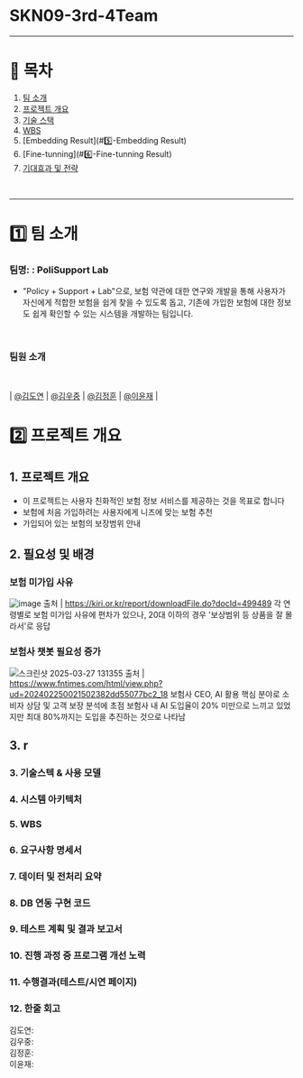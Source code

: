 # SKN09-3rd-4Team 
---

# 📌 목차

1. [팀 소개](#1️⃣-팀-소개)
2. [프로젝트 개요](#2️⃣-프로젝트-개요)
3. [기술 스택](#3️⃣-기술-스택)
4. [WBS](#4️⃣-wbs)
5. [Embedding Result](#5️⃣-Embedding Result)
6. [Fine-tunning](#6️⃣-Fine-tunning Result)
7. [기대효과 및 전략](#7️⃣-기대효과-및-전략)

<br>

----

# 1️⃣ **팀 소개**
### 팀명: : PoliSupport Lab 
-  "Policy + Support + Lab"으로, 보험 약관에 대한 연구와 개발을 통해 사용자가 자신에게 적합한 보험을 쉽게 찾을 수 있도록 돕고, 기존에 가입한 보험에 대한 정보도 쉽게 확인할 수 있는 시스템을 개발하는 팀입니다.
  
<br>

### 팀원 소개
<br>

| [@김도연](https://github.com/)                      | [@김우중](https://github.com/)                       | [@김정훈](https://github.com/)                       | [@이윤재](https://github.com/Leeyoonjae)               |

# 2️⃣ **프로젝트 개요**
## 1. 프로젝트 개요
- 이 프로젝트는 사용자 친화적인 보험 정보 서비스를 제공하는 것을 목표로 합니다
- 보험에 처음 가입하려는 사용자에게 니즈에 맞는 보험 추천
- 가입되어 있는 보험의 보장범위 안내 

## 2. 필요성 및 배경
### **보험 미가입 사유**
![image](https://github.com/user-attachments/assets/651b2cc0-423a-4dbc-8232-1b6e921bc73a)
출처 | https://kiri.or.kr/report/downloadFile.do?docId=499489
각 연령별로 보험 미가입 사유에 편차가 있으나, 
20대 이하의 경우 '보상범위 등 상품을 잘 몰라서'로 응답

### **보험사 챗봇 필요성 증가**
![스크린샷 2025-03-27 131355](https://github.com/user-attachments/assets/7f840f10-535c-4fe2-aceb-6047d4360b4e)
출처 | https://www.fntimes.com/html/view.php?ud=202402250021502382dd55077bc2_18
보험사 CEO, AI 활용 핵심 분야로 소비자 상담 및 고객 보장 분석에 초점
보험사 내 AI 도입율이 20% 미만으로 느끼고 있었지만 최대 80%까지는 도입을 추진하는 것으로 나타남


## 3. r


### 3. 기술스텍 & 사용 모델

### 4. 시스템 아키텍처

### 5. WBS

### 6. 요구사항 명세서

### 7. 데이터 및 전처리 요약

### 8. DB 연동 구현 코드

### 9. 테스트 계획 및 결과 보고서

### 10. 진행 과정 중 프로그램 개선 노력

### 11. 수행결과(테스트/시연 페이지)

### 12. 한줄 회고
김도연: <br>
김우중: <br>
김정훈: <br>
이윤재: <br>
